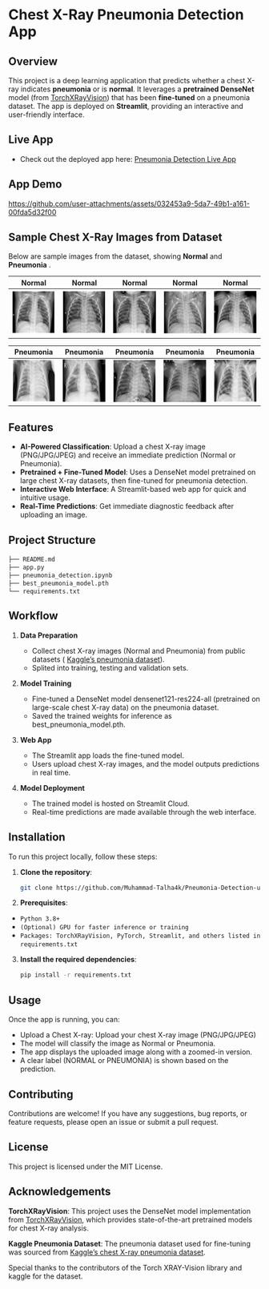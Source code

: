# Chest X-Ray Pneumonia Detection App

## Overview

This project is a deep learning application that predicts whether a chest X-ray indicates **pneumonia** or is **normal**. It leverages a **pretrained DenseNet** model (from [TorchXRayVision](https://github.com/mlmed/torchxrayvision)) that has been **fine-tuned** on a pneumonia dataset. The app is deployed on **Streamlit**, providing an interactive and user-friendly interface.

## Live App

- Check out the deployed app here: [Pneumonia Detection Live App](https://pneumonia-detection-using-torch.streamlit.app/)

## App Demo 
https://github.com/user-attachments/assets/032453a9-5da7-49b1-a161-00fda5d32f00

 ## Sample Chest X-Ray Images from Dataset

Below are sample images from the dataset, showing **Normal** and **Pneumonia** .

| Normal | Normal | Normal | Normal | Normal |
|:-----:|:------:|:------:|:------:|:------:|
| ![Normal](images/normal1.PNG) | ![Normal](images/normal2.PNG) | ![Normal](images/normal3.PNG) | ![Normal](images/normal4.PNG) | ![Normal](images/normal5.PNG) |

| Pneumonia | Pneumonia | Pneumonia | Pneumonia | Pneumonia |
|:---------:|:---------:|:---------:|:---------:|:---------:|
| ![Pneumonia](images/pneumonia1.PNG) | ![Pneumonia](images/pneumonia2.PNG) | ![Pneumonia](images/pneumonia3.PNG) | ![Pneumonia](images/pneumonia4.PNG) | ![Pneumonia](images/pneumonia5.PNG) |

## Features

- **AI-Powered Classification**: Upload a chest X-ray image (PNG/JPG/JPEG) and receive an immediate prediction (Normal or Pneumonia).
- **Pretrained + Fine-Tuned Model**: Uses a DenseNet model pretrained on large chest X-ray datasets, then fine-tuned for pneumonia detection.
- **Interactive Web Interface**: A Streamlit-based web app for quick and intuitive usage.
- **Real-Time Predictions**: Get immediate diagnostic feedback after uploading an image.

## Project Structure
```
├── README.md
├── app.py
├── pneumonia_detection.ipynb
├── best_pneumonia_model.pth
└── requirements.txt
```

## Workflow

1. **Data Preparation**  
   - Collect chest X-ray images (Normal and Pneumonia) from public datasets ( [Kaggle’s pneumonia dataset](https://www.kaggle.com/paultimothymooney/chest-xray-pneumonia)).
   - Splited into training, testing and validation sets.

2. **Model Training**  
   - Fine-tuned a DenseNet model densenet121-res224-all (pretrained on large-scale chest X-ray data) on the pneumonia dataset.
   - Saved the trained weights for inference as best_pneumonia_model.pth.

3. **Web App**  
   - The Streamlit app loads the fine-tuned model.
   - Users upload chest X-ray images, and the model outputs predictions in real time.

4. **Model Deployment**  
   - The trained model is hosted on Streamlit Cloud.
   - Real-time predictions are made available through the web interface.

## Installation

To run this project locally, follow these steps:

1. **Clone the repository**:
   ```bash
   git clone https://github.com/Muhammad-Talha4k/Pneumonia-Detection-using-torch-xray-vision.git
   ```
2. **Prerequisites**:
- `Python 3.8+`
- `(Optional) GPU for faster inference or training`
- `Packages: TorchXRayVision, PyTorch, Streamlit, and others listed in requirements.txt`

3. **Install the required dependencies**:
   ```bash
   pip install -r requirements.txt
   ```
## Usage
Once the app is running, you can:

- Upload a Chest X-ray: Upload your chest X-ray image (PNG/JPG/JPEG)
- The model will classify the image as Normal or Pneumonia.
- The app displays the uploaded image along with a zoomed-in version.
- A clear label (NORMAL or PNEUMONIA) is shown based on the prediction.

## Contributing

Contributions are welcome! If you have any suggestions, bug reports, or feature requests, please open an issue or submit a pull request.

## License
This project is licensed under the MIT License.

## Acknowledgements

**TorchXRayVision**: This project uses the DenseNet model implementation from [TorchXRayVision](https://github.com/mlmed/torchxrayvision), which provides state-of-the-art pretrained models for chest X-ray analysis.

**Kaggle Pneumonia Dataset**: The pneumonia dataset used for fine-tuning was sourced from [Kaggle’s chest X-ray pneumonia dataset](https://www.kaggle.com/paultimothymooney/chest-xray-pneumonia). 

Special thanks to the contributors of the Torch XRAY-Vision library and kaggle for the dataset.
